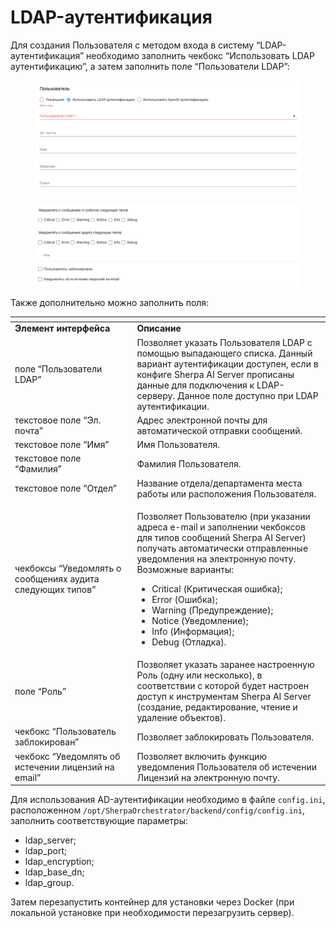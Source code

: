 # LDAP-аутентификация

Для создания Пользователя с методом входа в систему “LDAP-аутентификация” необходимо заполнить чекбокс “Использовать LDAP аутентификацию”, а затем заполнить поле “Пользователи LDAP”:

<figure><img src="../../../../.gitbook/assets/изображение (4) (1) (1) (1) (1).png" alt=""><figcaption></figcaption></figure>

<figure><img src="../../../../.gitbook/assets/изображение (5) (1) (1) (1) (1).png" alt=""><figcaption></figcaption></figure>

Также дополнительно можно заполнить поля:

<table data-header-hidden><thead><tr><th width="209"></th><th width="342"></th></tr></thead><tbody><tr><td><strong>Элемент интерфейса</strong></td><td><strong>Описание</strong> </td></tr><tr><td>поле “Пользователи LDAP”</td><td>Позволяет указать Пользователя LDAP с помощью выпадающего списка. Данный вариант аутентификации доступен, если в конфиге Sherpa AI Server прописаны данные для подключения к LDAP-серверу. Данное поле доступно при LDAP аутентификации.</td></tr><tr><td>текстовое поле “Эл. почта”</td><td>Адрес электронной почты для автоматической отправки сообщений.</td></tr><tr><td>текстовое поле “Имя”</td><td>Имя Пользователя.</td></tr><tr><td>текстовое поле “Фамилия”</td><td>Фамилия Пользователя.</td></tr><tr><td>текстовое поле “Отдел”</td><td>Название отдела/департамента места работы или расположения Пользователя.</td></tr><tr><td>чекбоксы “Уведомлять о сообщениях аудита следующих типов”</td><td><p>Позволяет Пользователю (при указании адреса e-mail и заполнении чекбоксов для типов сообщений Sherpa AI Server) получать автоматически отправленные уведомления на электронную почту. Возможные варианты: </p><ul><li>Critical (Критическая ошибка);</li><li>Error (Ошибка);</li><li>Warning (Предупреждение);</li><li>Notice (Уведомление);</li><li>Info (Информация);</li><li>Debug (Отладка).</li></ul></td></tr><tr><td>поле “Роль”</td><td>Позволяет указать заранее настроенную Роль (одну или несколько), в соответствии с которой будет настроен доступ к инструментам Sherpa AI Server (создание, редактирование, чтение и удаление объектов). </td></tr><tr><td>чекбокс “Пользователь заблокирован”</td><td>Позволяет заблокировать Пользователя.</td></tr><tr><td>чекбокс “Уведомлять об истечении лицензий на email”</td><td>Позволяет включить функцию уведомления Пользователя об истечении Лицензий на электронную почту.</td></tr></tbody></table>

Для использования AD-аутентификации необходимо в файле `config.ini`, расположенном `/opt/SherpaOrchestrator/backend/config/config.ini`, заполнить соответствующие параметры:

* ldap\_server;
* ldap\_port;
* ldap\_encryption;
* ldap\_base\_dn;
* ldap\_group.

Затем перезапустить контейнер для установки через Docker (при локальной установке при необходимости перезагрузить сервер).
